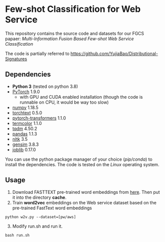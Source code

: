 # Few-shot Classification for Web Service

This repository contains the source code and datasets for our FGCS papaer: *Multi-Information Fusion Based Few-shot Web Service Classification*

The code is partially referred to https://github.com/YujiaBao/Distributional-Signatures

## Dependencies
- **Python 3** (tested on python 3.8)
- [PyTorch](https://github.com/pytorch/pytorch) 1.9.0
    - with GPU and CUDA enabled installation (though the code is runnable on CPU, it would be way too slow)
- [numpy](https://www.numpy.org) 1.18.5
- [torchtext](https://github.com/pytorch/text) 0.5.0
- [pytorch-transformers](https://github.com/huggingface/pytorch-transformers) 1.1.0
- [termcolor](http://pypi.python.org/pypi/termcolor) 1.1.0
- [tqdm](https://github.com/tqdm/tqdm) 4.50.2
- [pandas](https://pandas.pydata.org) 1.1.3
- [nltk](http://nltk.org/) 3.5
- [gensim](http://radimrehurek.com/gensim) 3.8.3
- [joblib](https://joblib.readthedocs.io) 0.17.0
 
You can use the python package manager of your choice (*pip/conda*) to install the dependencies.
The code is tested on the *Linux* operating system.

## Usage

1. Download FASTTEXT pre-trained word embeddings from [here](https://dl.fbaipublicfiles.com/fasttext/vectors-wiki/wiki.en.vec). Then put it into the directory **cache**.
2. Train **word2vec** embeddings on the Web service dataset based on the pre-trained FastText word embeddings
```
python w2v.py --dataset=[pw/aws]
```
3. Modify run.sh and run it.
```
bash run.sh
```